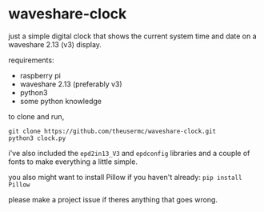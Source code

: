 ﻿# waveshare-clock
just a simple digital clock that shows the current system time and date on a waveshare 2.13 (v3) display.

requirements:

 - raspberry pi 
 - waveshare 2.13 (preferably v3)
 - python3
 - some python knowledge

to clone and run, 

    git clone https://github.com/theusermc/waveshare-clock.git
    python3 clock.py
i've also included the `epd2in13_V3` and `epdconfig` libraries and a couple of fonts to make everything a little simple.

you also might want to install Pillow if you haven't already:
`pip install Pillow`

please make a project issue if theres anything that goes wrong.